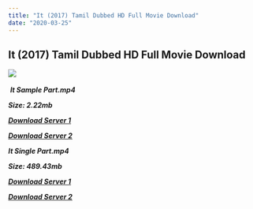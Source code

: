 ```yaml
---
title: "It (2017) Tamil Dubbed HD Full Movie Download"
date: "2020-03-25"
---
```


## It (2017) Tamil Dubbed HD Full Movie Download

![](https://images.moviebuff.com/f919d566-17f3-45f0-9dc7-590739db9a6b?w=1000) 

 _**It Sample Part.mp4**_

_**Size: 2.22mb**_

[_**Download Server 1**_](http://du.wetransfer.vip/files/Tamil{5adf554ba90925c4992f0fe8eae1093bfca14c1a880041370a5a335b793ae9c1}20Dubbed{5adf554ba90925c4992f0fe8eae1093bfca14c1a880041370a5a335b793ae9c1}20Movies/Tamil{5adf554ba90925c4992f0fe8eae1093bfca14c1a880041370a5a335b793ae9c1}202017{5adf554ba90925c4992f0fe8eae1093bfca14c1a880041370a5a335b793ae9c1}20Dubbed{5adf554ba90925c4992f0fe8eae1093bfca14c1a880041370a5a335b793ae9c1}20Movies/It{5adf554ba90925c4992f0fe8eae1093bfca14c1a880041370a5a335b793ae9c1}20(2017)/It{5adf554ba90925c4992f0fe8eae1093bfca14c1a880041370a5a335b793ae9c1}20(2017){5adf554ba90925c4992f0fe8eae1093bfca14c1a880041370a5a335b793ae9c1}20HDRip{5adf554ba90925c4992f0fe8eae1093bfca14c1a880041370a5a335b793ae9c1}20(HQ{5adf554ba90925c4992f0fe8eae1093bfca14c1a880041370a5a335b793ae9c1}20Clear{5adf554ba90925c4992f0fe8eae1093bfca14c1a880041370a5a335b793ae9c1}20Audio)/It{5adf554ba90925c4992f0fe8eae1093bfca14c1a880041370a5a335b793ae9c1}20(2017){5adf554ba90925c4992f0fe8eae1093bfca14c1a880041370a5a335b793ae9c1}20Sample{5adf554ba90925c4992f0fe8eae1093bfca14c1a880041370a5a335b793ae9c1}20640x360.mp4)

[_**Download Server 2**_](http://du.wetransfer.vip/files/Tamil{5adf554ba90925c4992f0fe8eae1093bfca14c1a880041370a5a335b793ae9c1}20Dubbed{5adf554ba90925c4992f0fe8eae1093bfca14c1a880041370a5a335b793ae9c1}20Movies/Tamil{5adf554ba90925c4992f0fe8eae1093bfca14c1a880041370a5a335b793ae9c1}202017{5adf554ba90925c4992f0fe8eae1093bfca14c1a880041370a5a335b793ae9c1}20Dubbed{5adf554ba90925c4992f0fe8eae1093bfca14c1a880041370a5a335b793ae9c1}20Movies/It{5adf554ba90925c4992f0fe8eae1093bfca14c1a880041370a5a335b793ae9c1}20(2017)/It{5adf554ba90925c4992f0fe8eae1093bfca14c1a880041370a5a335b793ae9c1}20(2017){5adf554ba90925c4992f0fe8eae1093bfca14c1a880041370a5a335b793ae9c1}20HDRip{5adf554ba90925c4992f0fe8eae1093bfca14c1a880041370a5a335b793ae9c1}20(HQ{5adf554ba90925c4992f0fe8eae1093bfca14c1a880041370a5a335b793ae9c1}20Clear{5adf554ba90925c4992f0fe8eae1093bfca14c1a880041370a5a335b793ae9c1}20Audio)/It{5adf554ba90925c4992f0fe8eae1093bfca14c1a880041370a5a335b793ae9c1}20(2017){5adf554ba90925c4992f0fe8eae1093bfca14c1a880041370a5a335b793ae9c1}20Sample{5adf554ba90925c4992f0fe8eae1093bfca14c1a880041370a5a335b793ae9c1}20640x360.mp4)

_**It Single Part.mp4**_

_**Size: 489.43mb**_

[_**Download Server 1**_](http://du.wetransfer.vip/files/Tamil{5adf554ba90925c4992f0fe8eae1093bfca14c1a880041370a5a335b793ae9c1}20Dubbed{5adf554ba90925c4992f0fe8eae1093bfca14c1a880041370a5a335b793ae9c1}20Movies/Tamil{5adf554ba90925c4992f0fe8eae1093bfca14c1a880041370a5a335b793ae9c1}202017{5adf554ba90925c4992f0fe8eae1093bfca14c1a880041370a5a335b793ae9c1}20Dubbed{5adf554ba90925c4992f0fe8eae1093bfca14c1a880041370a5a335b793ae9c1}20Movies/It{5adf554ba90925c4992f0fe8eae1093bfca14c1a880041370a5a335b793ae9c1}20(2017)/It{5adf554ba90925c4992f0fe8eae1093bfca14c1a880041370a5a335b793ae9c1}20(2017){5adf554ba90925c4992f0fe8eae1093bfca14c1a880041370a5a335b793ae9c1}20HDRip{5adf554ba90925c4992f0fe8eae1093bfca14c1a880041370a5a335b793ae9c1}20(HQ{5adf554ba90925c4992f0fe8eae1093bfca14c1a880041370a5a335b793ae9c1}20Clear{5adf554ba90925c4992f0fe8eae1093bfca14c1a880041370a5a335b793ae9c1}20Audio)/It{5adf554ba90925c4992f0fe8eae1093bfca14c1a880041370a5a335b793ae9c1}20(2017){5adf554ba90925c4992f0fe8eae1093bfca14c1a880041370a5a335b793ae9c1}20Single{5adf554ba90925c4992f0fe8eae1093bfca14c1a880041370a5a335b793ae9c1}20Part{5adf554ba90925c4992f0fe8eae1093bfca14c1a880041370a5a335b793ae9c1}20640x360.mp4)

_**[Download Server 2](http://du.wetransfer.vip/files/Tamil{5adf554ba90925c4992f0fe8eae1093bfca14c1a880041370a5a335b793ae9c1}20Dubbed{5adf554ba90925c4992f0fe8eae1093bfca14c1a880041370a5a335b793ae9c1}20Movies/Tamil{5adf554ba90925c4992f0fe8eae1093bfca14c1a880041370a5a335b793ae9c1}202017{5adf554ba90925c4992f0fe8eae1093bfca14c1a880041370a5a335b793ae9c1}20Dubbed{5adf554ba90925c4992f0fe8eae1093bfca14c1a880041370a5a335b793ae9c1}20Movies/It{5adf554ba90925c4992f0fe8eae1093bfca14c1a880041370a5a335b793ae9c1}20(2017)/It{5adf554ba90925c4992f0fe8eae1093bfca14c1a880041370a5a335b793ae9c1}20(2017){5adf554ba90925c4992f0fe8eae1093bfca14c1a880041370a5a335b793ae9c1}20HDRip{5adf554ba90925c4992f0fe8eae1093bfca14c1a880041370a5a335b793ae9c1}20(HQ{5adf554ba90925c4992f0fe8eae1093bfca14c1a880041370a5a335b793ae9c1}20Clear{5adf554ba90925c4992f0fe8eae1093bfca14c1a880041370a5a335b793ae9c1}20Audio)/It{5adf554ba90925c4992f0fe8eae1093bfca14c1a880041370a5a335b793ae9c1}20(2017){5adf554ba90925c4992f0fe8eae1093bfca14c1a880041370a5a335b793ae9c1}20Single{5adf554ba90925c4992f0fe8eae1093bfca14c1a880041370a5a335b793ae9c1}20Part{5adf554ba90925c4992f0fe8eae1093bfca14c1a880041370a5a335b793ae9c1}20640x360.mp4)**_
